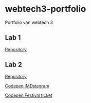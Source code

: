 # webtech3-portfolio
Portfolio van webtech 3

## Lab 1
[Repository](https://github.com/dielanophals/2imd-webtech3-portfolio/tree/master/lab%201)

## Lab 2
[Repository](https://github.com/dielanophals/2imd-webtech3-portfolio/tree/master/lab%202)


[Codepen IMDstagram](https://codepen.io/dielanophals/pen/ZPppZJ)

[Codepen Festival ticket](https://codepen.io/dielanophals/pen/gEwwEY)
